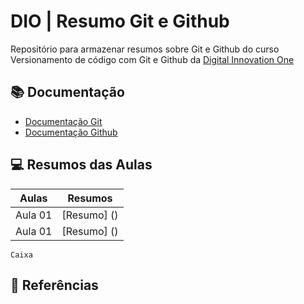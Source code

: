 
# DIO | Resumo Git e Github

Repositório para armazenar resumos sobre Git e Github do curso Versionamento de código com Git e Github da [Digital Innovation One](https://www.dio.me/)

## 📚 Documentação
- [Documentação Git](https://git-scm.com/doc)
- [Documentação Github](https://docs.github.com/)

## 💻 Resumos das Aulas

| Aulas | Resumos|
|-|-|
| Aula 01 | [Resumo] ()|
| Aula 01 | [Resumo] ()|


```
Caixa 
```

## 🔎 Referências
